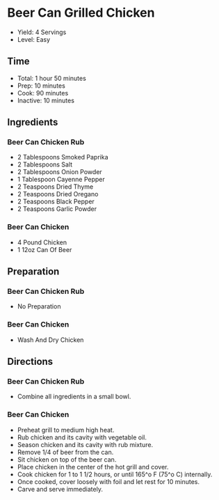 # Beer Can Grilled Chicken

* Yield: 4 Servings
* Level: Easy

## Time

* Total: 1 hour 50 minutes
* Prep: 10 minutes
* Cook: 90 minutes
* Inactive: 10 minutes

## Ingredients

### Beer Can Chicken Rub

* 2 Tablespoons Smoked Paprika
* 2 Tablespoons Salt
* 2 Tablespoons Onion Powder
* 1 Tablespoon Cayenne Pepper
* 2 Teaspoons Dried Thyme
* 2 Teaspoons Dried Oregano
* 2 Teaspoons Black Pepper
* 2 Teaspoons Garlic Powder

### Beer Can Chicken

* 4 Pound Chicken
* 1 12oz Can Of Beer

## Preparation

### Beer Can Chicken Rub

* No Preparation

### Beer Can Chicken

* Wash And Dry Chicken

## Directions

### Beer Can Chicken Rub

* Combine all ingredients in a small bowl.

### Beer Can Chicken

* Preheat grill to medium high heat.
* Rub chicken and its cavity with vegetable oil.
* Season chicken and its cavity with rub mixture.
* Remove 1/4 of beer from the can.
* Sit chicken on top of the beer can.
* Place chicken in the center of the hot grill and cover.
* Cook chicken for 1 to 1 1/2 hours, or until 165^o F (75^o C) internally.
* Once cooked, cover loosely with foil and let rest for 10 minutes.
* Carve and serve immediately.
